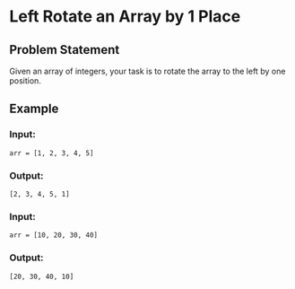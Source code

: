 # Left Rotate an Array by 1 Place

## Problem Statement
Given an array of integers, your task is to rotate the array to the left by one position.

## Example

### Input:
```
arr = [1, 2, 3, 4, 5]
```

### Output:
```
[2, 3, 4, 5, 1]
```

### Input:
```
arr = [10, 20, 30, 40]
```

### Output:
```
[20, 30, 40, 10]
```